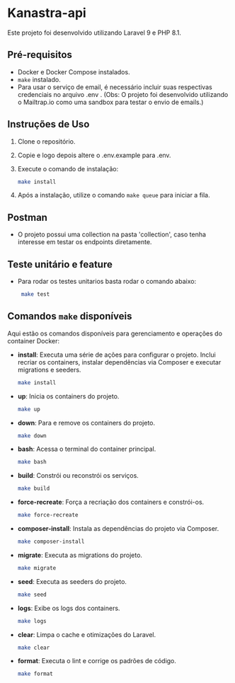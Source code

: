 # Kanastra-api

Este projeto foi desenvolvido utilizando Laravel 9 e PHP 8.1.

## Pré-requisitos

- Docker e Docker Compose instalados.
- `make` instalado.
- Para usar o serviço de email, é necessário incluir suas respectivas credenciais no arquivo .env . (Obs: O projeto foi desenvolvido utilizando o Mailtrap.io como uma sandbox para testar o envio de emails.)

## Instruções de Uso

1. Clone o repositório.

2. Copie e logo depois altere o .env.example para .env.

3. Execute o comando de instalação:

   ```bash
   make install
   ```

4. Após a instalação, utilize o comando `make queue` para iniciar a fila.

## Postman

- O projeto possui uma collection na pasta 'collection', caso tenha interesse em testar os endpoints diretamente.

## Teste unitário e feature

- Para rodar os testes unitarios basta rodar o comando abaixo: 

  ```bash
   make test
   ```

## Comandos `make` disponíveis

Aqui estão os comandos disponíveis para gerenciamento e operações do container Docker:

- **install**: Executa uma série de ações para configurar o projeto. Inclui recriar os containers, instalar dependências via Composer e executar migrations e seeders.
  
  ```bash
  make install
  ```

- **up**: Inicia os containers do projeto.
  
  ```bash
  make up
  ```

- **down**: Para e remove os containers do projeto.
  
  ```bash
  make down
  ```

- **bash**: Acessa o terminal do container principal.
  
  ```bash
  make bash
  ```

- **build**: Constrói ou reconstrói os serviços.
  
  ```bash
  make build
  ```

- **force-recreate**: Força a recriação dos containers e constrói-os.
  
  ```bash
  make force-recreate
  ```

- **composer-install**: Instala as dependências do projeto via Composer.
  
  ```bash
  make composer-install
  ```

- **migrate**: Executa as migrations do projeto.
  
  ```bash
  make migrate
  ```

- **seed**: Executa as seeders do projeto.
  
  ```bash
  make seed
  ```

- **logs**: Exibe os logs dos containers.
  
  ```bash
  make logs
  ```

- **clear**: Limpa o cache e otimizações do Laravel.
  
  ```bash
  make clear
  ```

- **format**: Executa o lint e corrige os padrões de código.
  
  ```bash
  make format
  ```
